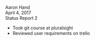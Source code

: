 Aaron Hand<br>
April 4, 2017<br>
Status Report 2<br>

- Took git course at pluralsight
- Reviewed user requirements on trello

